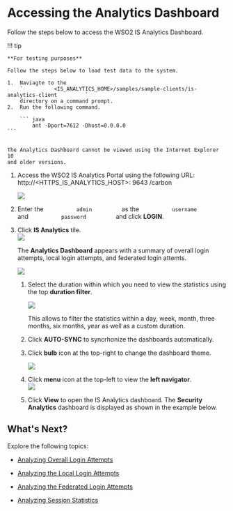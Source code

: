 # Accessing the Analytics Dashboard

Follow the steps below to access the WSO2 IS Analytics Dashboard.

!!! tip
    
    **For testing purposes**
    
    Follow the steps below to load test data to the system.
    
    1.  Naviagte to the
        `          <IS_ANALYTICS_HOME>/samples/sample-clients/is-analytics-client         `
        directory on a command prompt.
    2.  Run the following command.
    
        ``` java
            ant -Dport=7612 -Dhost=0.0.0.0
    ```

    
    The Analytics Dashboard cannot be viewed using the Internet Explorer 10
    and older versions.
    

1.  Access the WSO2 IS Analytics Portal using the following URL:
    http://\<HTTPS\_IS\_ANALYTICS\_HOST\>: 9643 /carbon

    ![]( ../../assets/img/103329341/103329342.png) 

2.  Enter the `           admin          ` as the
    `           username          ` and `           password          `
    and click **LOGIN**.

3.  Click **IS Analytics** tile.  
    ![]( ../../assets/img/103329341/103329343.png) 

    The **Analytics Dashboard** appears with a summary of overall login
    attempts, local login attempts, and federated login attemts.

    ![]( ../../assets/img/103329341/103329344.png) 

    1.  Select the duration within which you need to view the statistics
        using the top **duration filter**.

        ![]( ../../assets/img/103329341/103329345.png) 

        This allows to filter the statistics within a day, week, month,
        three months, six months, year as well as a custom duration.

    2.  Click **AUTO-SYNC** to syncrhonize the dashboards automatically.

    3.  Click **bulb** icon at the top-right to change the dashboard
        theme.

        ![]( ../../assets/img/103329341/103329346.png) 

    4.  Click **menu** icon at the top-left to view the **left
        navigator**.  
        ![]( ../../assets/img/103329341/103329347.png) 

    5.  Click **View** to open the IS Analytics dashboard. The
        **Security Analytics** dashboard is displayed as shown in the
        example below.

## What's Next?

Explore the following topics:

-   [Analyzing Overall Login
    Attempts](../../learn/analyzing-overall-login-attempts)

-   [Analyzing the Local Login
    Attempts](../../learn/analyzing-the-local-login-attempts)

-   [Analyzing the Federated Login
    Attempts](../../learn/analyzing-the-federated-login-attempts)

-   [Analyzing Session Statistics](../../learn/analyzing-session-statistics)
